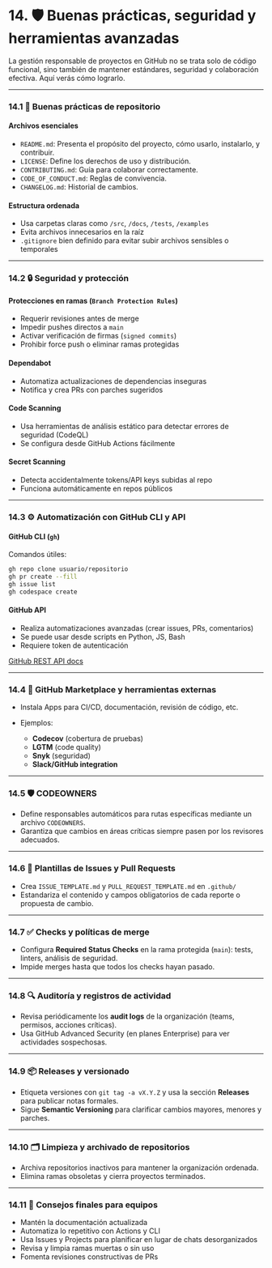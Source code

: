 # 14. 🛡️ Buenas prácticas, seguridad y herramientas avanzadas

La gestión responsable de proyectos en GitHub no se trata solo de código funcional, sino también de mantener estándares, seguridad y colaboración efectiva. Aquí verás cómo lograrlo.

---

### 14.1 🧱 Buenas prácticas de repositorio

#### Archivos esenciales

* `README.md`: Presenta el propósito del proyecto, cómo usarlo, instalarlo, y contribuir.
* `LICENSE`: Define los derechos de uso y distribución.
* `CONTRIBUTING.md`: Guía para colaborar correctamente.
* `CODE_OF_CONDUCT.md`: Reglas de convivencia.
* `CHANGELOG.md`: Historial de cambios.

#### Estructura ordenada

* Usa carpetas claras como `/src`, `/docs`, `/tests`, `/examples`
* Evita archivos innecesarios en la raíz
* `.gitignore` bien definido para evitar subir archivos sensibles o temporales

---

### 14.2 🔒 Seguridad y protección

#### Protecciones en ramas (`Branch Protection Rules`)

* Requerir revisiones antes de merge
* Impedir pushes directos a `main`
* Activar verificación de firmas (`signed commits`)
* Prohibir force push o eliminar ramas protegidas

#### Dependabot

* Automatiza actualizaciones de dependencias inseguras
* Notifica y crea PRs con parches sugeridos

#### Code Scanning

* Usa herramientas de análisis estático para detectar errores de seguridad (CodeQL)
* Se configura desde GitHub Actions fácilmente

#### Secret Scanning

* Detecta accidentalmente tokens/API keys subidas al repo
* Funciona automáticamente en repos públicos

---

### 14.3 ⚙️ Automatización con GitHub CLI y API

#### GitHub CLI (`gh`)

Comandos útiles:

```bash
gh repo clone usuario/repositorio
gh pr create --fill
gh issue list
gh codespace create
```

#### GitHub API

* Realiza automatizaciones avanzadas (crear issues, PRs, comentarios)
* Se puede usar desde scripts en Python, JS, Bash
* Requiere token de autenticación

[GitHub REST API docs](https://docs.github.com/en/rest)

---

### 14.4 🧰 GitHub Marketplace y herramientas externas

* Instala Apps para CI/CD, documentación, revisión de código, etc.
* Ejemplos:

  * **Codecov** (cobertura de pruebas)
  * **LGTM** (code quality)
  * **Snyk** (seguridad)
  * **Slack/GitHub integration**

---

### 14.5 🛡️ CODEOWNERS  
- Define responsables automáticos para rutas específicas mediante un archivo `CODEOWNERS`.  
- Garantiza que cambios en áreas críticas siempre pasen por los revisores adecuados.
---
### 14.6 📝 Plantillas de Issues y Pull Requests  
- Crea `ISSUE_TEMPLATE.md` y `PULL_REQUEST_TEMPLATE.md` en `.github/`  
- Estandariza el contenido y campos obligatorios de cada reporte o propuesta de cambio.
---
### 14.7 ✅ Checks y políticas de merge  
- Configura **Required Status Checks** en la rama protegida (`main`): tests, linters, análisis de seguridad.  
- Impide merges hasta que todos los checks hayan pasado.
---
### 14.8 🔍 Auditoría y registros de actividad  
- Revisa periódicamente los **audit logs** de la organización (teams, permisos, acciones críticas).  
- Usa GitHub Advanced Security (en planes Enterprise) para ver actividades sospechosas.
---
### 14.9 📦 Releases y versionado  
- Etiqueta versiones con `git tag -a vX.Y.Z` y usa la sección **Releases** para publicar notas formales.  
- Sigue **Semantic Versioning** para clarificar cambios mayores, menores y parches.
---
### 14.10 🗂️ Limpieza y archivado de repositorios  
- Archiva repositorios inactivos para mantener la organización ordenada.  
- Elimina ramas obsoletas y cierra proyectos terminados.
---
### 14.11 🧠 Consejos finales para equipos

* Mantén la documentación actualizada
* Automatiza lo repetitivo con Actions y CLI
* Usa Issues y Projects para planificar en lugar de chats desorganizados
* Revisa y limpia ramas muertas o sin uso
* Fomenta revisiones constructivas de PRs

